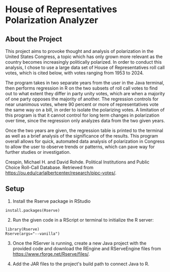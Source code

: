 # House of Representatives Polarization Analyzer

## About the Project

This project aims to provoke thought and analysis of polarization in the United States Congress, 
a topic which has only grown more relevant as the country becomes increasingly politically polarized. 
In order to conduct this analysis, I chose to use a large data set of House of Representatives 
roll call votes, which is cited below, with votes ranging from 1953 to 2024. 

The program takes in two separate years from the user in the Java terminal, then performs regression
in R on the two subsets of roll call votes to find out to what extent they differ in
party unity votes, which are when a majority of one party opposes the majority of another. 
The regression controls for near unanimous votes, where 90 percent or more of representatives vote 
the same way on a bill, in order to isolate the polarizing votes. A limitation of this program is that 
it cannot control for long term changes in polarization over time, since the regression only analyzes
data from the two given years.

Once the two years are given, the regression table is printed to the terminal as well as a brief
analysis of the significance of the results. This program overall allows for quick, automated data 
analysis of polarization in Congress to allow the user to observe trends or patterns, which can
pave way for further studies or investigation.

Crespin, Michael H. and David Rohde. Political Institutions and Public Choice Roll-Call Database. 
Retrieved from https://ou.edu/carlalbertcenter/research/pipc-votes/.

## Setup

1. Install the Rserve package in RStudio
```
install.packages(Rserve)
```

2. Run the given code in a RScript or terminal to initialize
the R server:
```
library(Rserve)
Rserve(args="--vanilla")
```
3. Once the RServer is running, create a new Java project with the provided code and download the REngine
and RServeEngine files from https://www.rforge.net/Rserve/files/. 


4. Add the JAR files to the project's build path to connect Java to R. 
